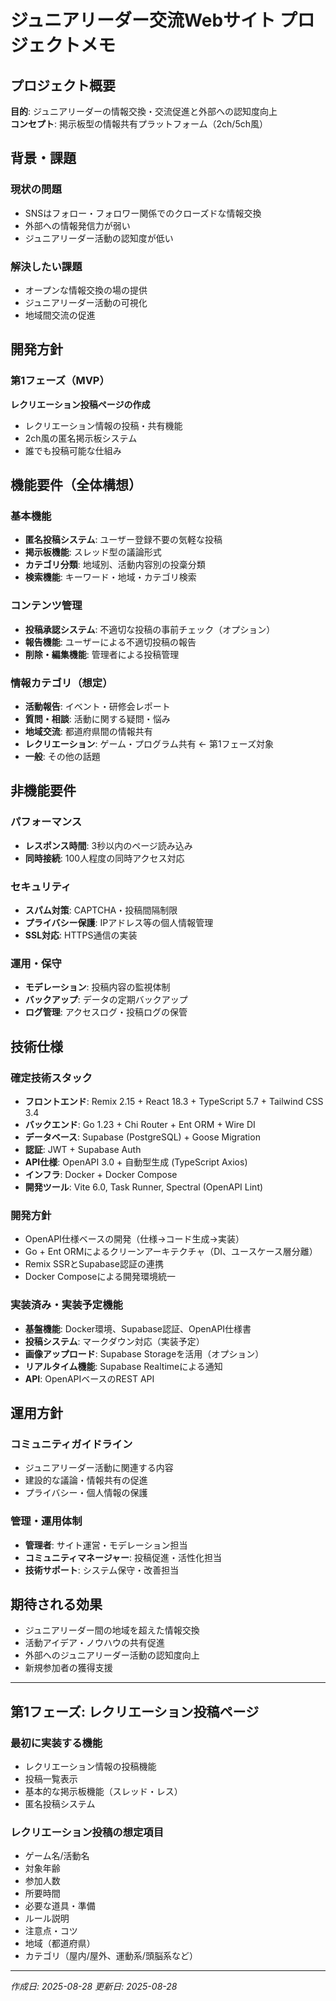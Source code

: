 # ジュニアリーダー交流Webサイト プロジェクトメモ

## プロジェクト概要

**目的**: ジュニアリーダーの情報交換・交流促進と外部への認知度向上  
**コンセプト**: 掲示板型の情報共有プラットフォーム（2ch/5ch風）

## 背景・課題

### 現状の問題
- SNSはフォロー・フォロワー関係でのクローズドな情報交換
- 外部への情報発信力が弱い
- ジュニアリーダー活動の認知度が低い

### 解決したい課題
- オープンな情報交換の場の提供
- ジュニアリーダー活動の可視化
- 地域間交流の促進

## 開発方針

### 第1フェーズ（MVP）
**レクリエーション投稿ページの作成**
- レクリエーション情報の投稿・共有機能
- 2ch風の匿名掲示板システム
- 誰でも投稿可能な仕組み

## 機能要件（全体構想）

### 基本機能
- **匿名投稿システム**: ユーザー登録不要の気軽な投稿
- **掲示板機能**: スレッド型の議論形式
- **カテゴリ分類**: 地域別、活動内容別の投稾分類
- **検索機能**: キーワード・地域・カテゴリ検索

### コンテンツ管理
- **投稿承認システム**: 不適切な投稿の事前チェック（オプション）
- **報告機能**: ユーザーによる不適切投稿の報告
- **削除・編集機能**: 管理者による投稿管理

### 情報カテゴリ（想定）
- **活動報告**: イベント・研修会レポート
- **質問・相談**: 活動に関する疑問・悩み
- **地域交流**: 都道府県間の情報共有
- **レクリエーション**: ゲーム・プログラム共有 ← 第1フェーズ対象
- **一般**: その他の話題

## 非機能要件

### パフォーマンス
- **レスポンス時間**: 3秒以内のページ読み込み
- **同時接続**: 100人程度の同時アクセス対応

### セキュリティ
- **スパム対策**: CAPTCHA・投稿間隔制限
- **プライバシー保護**: IPアドレス等の個人情報管理
- **SSL対応**: HTTPS通信の実装

### 運用・保守
- **モデレーション**: 投稿内容の監視体制
- **バックアップ**: データの定期バックアップ
- **ログ管理**: アクセスログ・投稿ログの保管

## 技術仕様

### 確定技術スタック
- **フロントエンド**: Remix 2.15 + React 18.3 + TypeScript 5.7 + Tailwind CSS 3.4
- **バックエンド**: Go 1.23 + Chi Router + Ent ORM + Wire DI
- **データベース**: Supabase (PostgreSQL) + Goose Migration
- **認証**: JWT + Supabase Auth
- **API仕様**: OpenAPI 3.0 + 自動型生成 (TypeScript Axios)
- **インフラ**: Docker + Docker Compose
- **開発ツール**: Vite 6.0, Task Runner, Spectral (OpenAPI Lint)

### 開発方針
- OpenAPI仕様ベースの開発（仕様→コード生成→実装）
- Go + Ent ORMによるクリーンアーキテクチャ（DI、ユースケース層分離）
- Remix SSRとSupabase認証の連携
- Docker Composeによる開発環境統一

### 実装済み・実装予定機能
- **基盤機能**: Docker環境、Supabase認証、OpenAPI仕様書
- **投稿システム**: マークダウン対応（実装予定）
- **画像アップロード**: Supabase Storageを活用（オプション）
- **リアルタイム機能**: Supabase Realtimeによる通知
- **API**: OpenAPIベースのREST API

## 運用方針

### コミュニティガイドライン
- ジュニアリーダー活動に関連する内容
- 建設的な議論・情報共有の促進
- プライバシー・個人情報の保護

### 管理・運用体制
- **管理者**: サイト運営・モデレーション担当
- **コミュニティマネージャー**: 投稿促進・活性化担当
- **技術サポート**: システム保守・改善担当

## 期待される効果

- ジュニアリーダー間の地域を超えた情報交換
- 活動アイデア・ノウハウの共有促進  
- 外部へのジュニアリーダー活動の認知度向上
- 新規参加者の獲得支援

---

## 第1フェーズ: レクリエーション投稿ページ

### 最初に実装する機能
- レクリエーション情報の投稿機能
- 投稿一覧表示
- 基本的な掲示板機能（スレッド・レス）
- 匿名投稿システム

### レクリエーション投稿の想定項目
- ゲーム名/活動名
- 対象年齢
- 参加人数
- 所要時間
- 必要な道具・準備
- ルール説明
- 注意点・コツ
- 地域（都道府県）
- カテゴリ（屋内/屋外、運動系/頭脳系など）

---
*作成日: 2025-08-28*
*更新日: 2025-08-28*